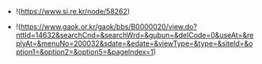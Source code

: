 - !(https://www.si.re.kr/node/58262)

- !(https://www.gaok.or.kr/gaok/bbs/B0000020/view.do?nttId=14632&searchCnd=&searchWrd=&gubun=&delCode=0&useAt=&replyAt=&menuNo=200032&sdate=&edate=&viewType=&type=&siteId=&option1=&option2=&option5=&pageIndex=1)
